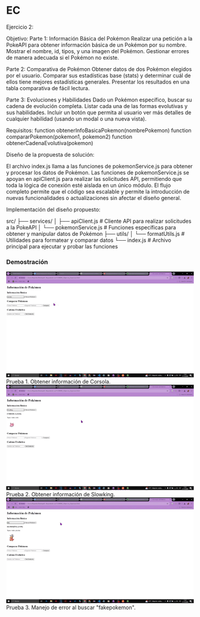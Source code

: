# EC
Ejercicio 2:

Objetivo: 
Parte 1: Información Básica del Pokémon
Realizar una petición a la PokeAPI para obtener información básica de un Pokémon por su nombre.
Mostrar el nombre, id, tipos, y una imagen del Pokémon.
Gestionar errores de manera adecuada si el Pokémon no existe.

Parte 2: Comparativa de Pokémon
Obtener datos de dos Pokémon elegidos por el usuario.
Comparar sus estadísticas base (stats) y determinar cuál de ellos tiene mejores estadísticas generales.
Presentar los resultados en una tabla comparativa de fácil lectura.

Parte 3: Evoluciones y Habilidades
Dado un Pokémon específico, buscar su cadena de evolución completa.
Listar cada una de las formas evolutivas y sus habilidades.
Incluir un botón que permita al usuario ver más detalles de cualquier habilidad (usando un modal o una nueva vista).




Requisitos:
function obtenerInfoBasicaPokemon(nombrePokemon)
function compararPokemon(pokemon1, pokemon2)
function obtenerCadenaEvolutiva(pokemon)


Diseño de la propuesta de solución:

El archivo index.js llama a las funciones de pokemonService.js para obtener y procesar los datos de Pokémon.
Las funciones de pokemonService.js se apoyan en apiClient.js para realizar las solicitudes API, permitiendo que toda la lógica de conexión esté aislada en un único módulo.
El flujo completo permite que el código sea escalable y permite la introducción de nuevas funcionalidades o actualizaciones sin afectar el diseño general.

Implementación del diseño propuesto:

src/
├── services/
│   ├── apiClient.js           # Cliente API para realizar solicitudes a la PokeAPI
│   └── pokemonService.js       # Funciones específicas para obtener y manipular datos de Pokémon
├── utils/
│   └── formatUtils.js          # Utilidades para formatear y comparar datos
└── index.js                    # Archivo principal para ejecutar y probar las funciones



### Demostración

![Cambio de color](/T1/SPRINT_3/Ejercicio_2/ejercicio2.gif)
Prueba 1. Obtener información de Corsola.
![Cambio de color](/T1/SPRINT_3/Ejercicio_2/ejercicio2_1.gif)
Prueba 2. Obtener información de Slowking.
![Cambio de color](/T1/SPRINT_3/Ejercicio_2/ejercicio2_2.gif)
Prueba 3. Manejo de error al buscar "fakepokemon".


